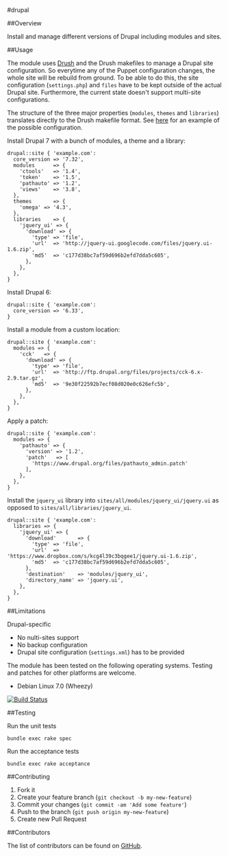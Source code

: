 #drupal

##Overview

Install and manage different versions of Drupal including modules and sites.

##Usage

The module uses [Drush](https://github.com/drush-ops/drush) and the Drush makefiles to manage a Drupal site
configuration. So everytime any of the Puppet configuration changes, the whole site will be rebuild from ground. To be
able to do this, the site configuration (`settings.php`) and `files` have to be kept outside of the actual Drupal site.
Furthermore, the current state doesn't support multi-site configurations.

The structure of the three major properties (`modules`, `themes` and `libraries`) translates directly to the Drush
makefile format. See [here](https://github.com/drush-ops/drush/blob/master/examples/example.make) for an example of the
possible configuration.

Install Drupal 7 with a bunch of modules, a theme and a library:

```
drupal::site { 'example.com':
  core_version => '7.32',
  modules      => {
    'ctools'   => '1.4',
    'token'    => '1.5',
    'pathauto' => '1.2',
    'views'    => '3.8',
  },
  themes       => {
    'omega' => '4.3',
  },
  libraries    => {
    'jquery_ui' => {
      'download' => {
        'type' => 'file',
        'url'  => 'http://jquery-ui.googlecode.com/files/jquery.ui-1.6.zip',
        'md5'  => 'c177d38bc7af59d696b2efd7dda5c605',
      },
    },
  },
}
```

Install Drupal 6:

```
drupal::site { 'example.com':
  core_version => '6.33',
}
```

Install a module from a custom location:

```
drupal::site { 'example.com':
  modules => {
    'cck'   => {
      'download' => {
        'type' => 'file',
        'url'  => 'http://ftp.drupal.org/files/projects/cck-6.x-2.9.tar.gz',
        'md5'  => '9e30f22592b7ecf08d020e0c626efc5b',
      },
    },
  },
}
```

Apply a patch:

```
drupal::site { 'example.com':
  modules => {
    'pathauto' => {
      'version' => '1.2',
      'patch'   => [
        'https://www.drupal.org/files/pathauto_admin.patch'
      ],
    },
  },
}
```

Install the `jquery_ui` library into `sites/all/modules/jquery_ui/jquery.ui` as opposed to `sites/all/libraries/jquery_ui`.

```
drupal::site { 'example.com':
  libraries => {
    'jquery_ui' => {
      'download'       => {
        'type' => 'file',
        'url'  => 'https://www.dropbox.com/s/kcg4l39c3bqgee1/jquery.ui-1.6.zip',
        'md5'  => 'c177d38bc7af59d696b2efd7dda5c605',
      },
      'destination'    => 'modules/jquery_ui',
      'directory_name' => 'jquery.ui',
    },
  },
}
```

##Limitations

Drupal-specific

* No nulti-sites support
* No backup configuration
* Drupal site configuration (`settings.xml`) has to be provided

The module has been tested on the following operating systems. Testing and patches for other platforms are welcome.

* Debian Linux 7.0 (Wheezy)

[![Build Status](https://travis-ci.org/tohuwabohu/puppet-drupal.png?branch=master)](https://travis-ci.org/tohuwabohu/puppet-drupal)

##Testing

Run the unit tests

```
bundle exec rake spec
```

Run the acceptance tests

```
bundle exec rake acceptance
```

##Contributing

1. Fork it
2. Create your feature branch (`git checkout -b my-new-feature`)
3. Commit your changes (`git commit -am 'Add some feature'`)
4. Push to the branch (`git push origin my-new-feature`)
5. Create new Pull Request


##Contributors

The list of contributors can be found on [GitHub](https://github.com/tohuwabohu/puppet-drupal/graphs/contributors).
